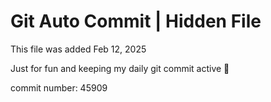 # Git Auto Commit | Hidden File

This file was added Feb 12, 2025

Just for fun and keeping my daily git commit active 🤪

commit number: 45909
